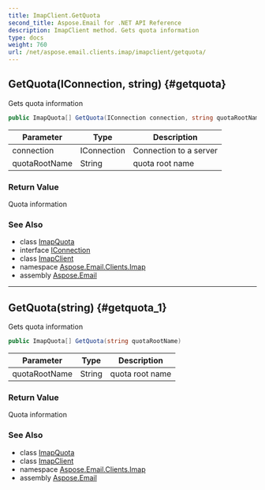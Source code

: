```yaml
---
title: ImapClient.GetQuota
second_title: Aspose.Email for .NET API Reference
description: ImapClient method. Gets quota information
type: docs
weight: 760
url: /net/aspose.email.clients.imap/imapclient/getquota/
---
```

## GetQuota(IConnection, string) {#getquota}

Gets quota information

```csharp
public ImapQuota[] GetQuota(IConnection connection, string quotaRootName)
```

| Parameter | Type | Description |
| --- | --- | --- |
| connection | IConnection | Connection to a server |
| quotaRootName | String | quota root name |

### Return Value

Quota information

### See Also

* class [ImapQuota](../../imapquota/)
* interface [IConnection](../../../aspose.email.clients/iconnection/)
* class [ImapClient](../)
* namespace [Aspose.Email.Clients.Imap](../../imapclient/)
* assembly [Aspose.Email](../../../)

---

## GetQuota(string) {#getquota_1}

Gets quota information

```csharp
public ImapQuota[] GetQuota(string quotaRootName)
```

| Parameter | Type | Description |
| --- | --- | --- |
| quotaRootName | String | quota root name |

### Return Value

Quota information

### See Also

* class [ImapQuota](../../imapquota/)
* class [ImapClient](../)
* namespace [Aspose.Email.Clients.Imap](../../imapclient/)
* assembly [Aspose.Email](../../../)


